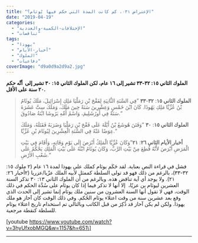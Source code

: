 ```yaml
---
title: "الإعتراض ٠٣١، كم كانت المدة التي حكم فيها يُوثام؟"
date: "2019-04-19"
categories: 
  - "الإختلافات-الكمية-والعددية"
  - "تناقضات"
tags: 
  - "يهوذا"
  - "أخبار-الأيام"
  - "الملوك"
  - "دفاعيات"
coverImage: "d9a0d9a2d9a2.jpg"
---
```


**الملوك الثاني ١٥: ٣٢-٣٣ تشير إلى ١٦ عام، لكن الملوك الثاني ١٥: ٣٠ تشير إلى  أنَّه حكم ٢٠ سنة على الأقل.**

> **الملوك الثاني ١٥**: **٣٢**\-**٣٣** ”فِي السَّنَةِ الثَّانِيَةِ لِفَقْحَ بْنِ رَمَلْيَا مَلِكِ إِسْرَائِيلَ، مَلَكَ يُوثَامُ بْنُ عُزِّيَّا مَلِكِ يَهُوذَا. كَانَ ابْنَ خَمْسٍ وَعِشْرِينَ سَنَةً حِينَ مَلَكَ، وَمَلَكَ سِتَّ عَشَرَةَ سَنَةً فِي أُورُشَلِيمَ، وَاسْمُ أُمِّهِ يَرُوشَا ابْنَةُ صَادُوقَ.“
> 
> **الملوك الثاني ١٥**: **٣٠** ”وَفَتَنَ هُوشَعُ بْنُ أَيْلَةَ عَلَى فَقْحَ بْنِ رَمَلْيَا وَضَرَبَهُ فَقَتَلَهُ، وَمَلَكَ عِوَضًا عَنْهُ فِي السَّنَةِ الْعِشْرِينَ لِيُوثَامَ بْنِ عُزِّيَّا.“
> 
> **أخبار الأيام الثاني ٢٦**: **٢١**”وَكَانَ عُزِّيَّا الْمَلِكُ أَبْرَصَ إِلَى يَوْمِ وَفَاتِهِ، وَأَقَامَ فِي بَيْتِ الْمَرَضِ أَبْرَصَ لأَنَّهُ قُطِعَ مِنْ بَيْتِ الرَّبِّ، وَكَانَ يُوثَامُ ابْنُهُ عَلَى بَيْتِ الْمَلِكِ يَحْكُمُ عَلَى شَعْبِ الأَرْضِ.“

فشل في قراءة النص بعناية. لقد حَكَم يوثام كملك على يهوذا لمدة ١٦ عام (٢ ملوك ١٥: ٣٢-٣٣)، بالرغم من ذلك فهو قد تولى السلطة كممثل لأبيه الملك عزّيا/عزريا (٢أخبار ٢٦: ٢١). ولا يوجد أي آية تناقض هذه. وبالرغم من أن الملوك الثاني ١٣: ٣٠ تذكر السنة العشرين ليوثام بن عزيّا،  إلا أنها لا تذكر فيما إذا كان يوثام على سُدَّة الحكم في ذلك الوقت، فهي لا تقول أنها السنة العشرون من سنين ملك يوثام إنما تشير إلى الحدث الذي وقع بعد عشرين سنة من وقت اعتلاء يوثام الحُكم. وفي ذلك الوقت كان آحاز هو ملك يهوذا. ولكن لم يكن آحاز قد ذُكِرَ من قبل الكاتب وبالتالي تم استخدام تاريخ اعتلاء يوثام للسلطة كنقطة مرجعية.

\[youtube https://www.youtube.com/watch?v=3hyUfxobMGQ&w=1157&h=651\]

* * *
